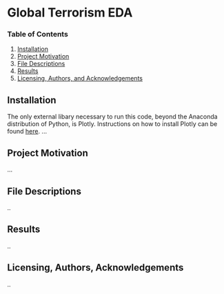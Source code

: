 # Global Terrorism EDA

### Table of Contents

1. [Installation](#installation)
2. [Project Motivation](#motivation)
3. [File Descriptions](#files)
4. [Results](#results)
5. [Licensing, Authors, and Acknowledgements](#licensing)

## Installation <a name="installation"></a>
The only external libary necessary to run this code, beyond the Anaconda distribution of Python, is Plotly.
Instructions on how to install Plotly can be found [here](https://plot.ly/python/getting-started/).
...

## Project Motivation <a name="motivation"></a>

...

## File Descriptions <a name="files"></a>

..

## Results <a name="results"></a>

..

## Licensing, Authors, Acknowledgements<a name="licensing"></a>

..